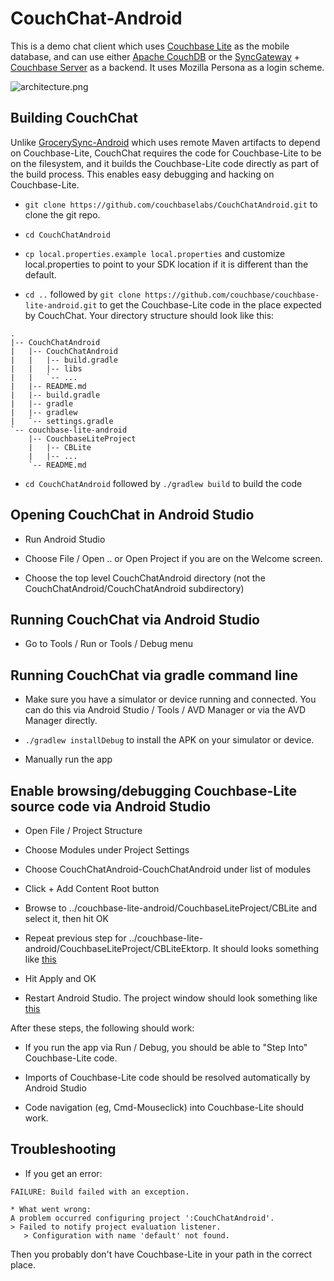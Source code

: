 # CouchChat-Android

This is a demo chat client which uses [Couchbase Lite](https://github.com/couchbase/couchbase-lite-android) as the mobile database, and can use either [Apache CouchDB](http://couchdb.apache.org/) or the [SyncGateway](https://github.com/couchbaselabs/sync_gateway) + [Couchbase Server](http://www.couchbase.com/couchbase-server/overview) as a backend.  It uses Mozilla Persona as a login scheme.

![architecture.png](http://cl.ly/image/3I1w402Y1B22/couchchat-architecture.png)

## Building CouchChat

Unlike [GrocerySync-Android](https://github.com/couchbaselabs/GrocerySync-Android) which uses remote Maven artifacts to depend on Couchbase-Lite, CouchChat requires the code for Couchbase-Lite to be on the filesystem, and it builds the Couchbase-Lite code directly as part of the build process.  This enables easy debugging and hacking on Couchbase-Lite.

* `git clone https://github.com/couchbaselabs/CouchChatAndroid.git` to clone the git repo.

* `cd CouchChatAndroid` 

* `cp local.properties.example local.properties` and customize local.properties to point to your SDK location if it is different than the default.

* `cd ..` followed by `git clone https://github.com/couchbase/couchbase-lite-android.git` to get the Couchbase-Lite code in the place expected by CouchChat.  Your directory structure should look like this:

```
.
|-- CouchChatAndroid
|   |-- CouchChatAndroid
|   |   |-- build.gradle
|   |   |-- libs
|   |   `-- ...
|   |-- README.md
|   |-- build.gradle
|   |-- gradle
|   |-- gradlew
|   `-- settings.gradle
`-- couchbase-lite-android
    |-- CouchbaseLiteProject
    |   |-- CBLite
    |   |-- ...
    `-- README.md
```

* `cd CouchChatAndroid` followed by `./gradlew build` to build the code

## Opening CouchChat in Android Studio

* Run Android Studio

* Choose File / Open .. or Open Project if you are on the Welcome screen.

* Choose the top level CouchChatAndroid directory (not the CouchChatAndroid/CouchChatAndroid subdirectory)

## Running CouchChat via Android Studio

* Go to Tools / Run or Tools / Debug menu

## Running CouchChat via gradle command line

* Make sure you have a simulator or device running and connected.  You can do this via Android Studio / Tools / AVD Manager or via the AVD Manager directly.

* `./gradlew installDebug` to install the APK on your simulator or device.

* Manually run the app

## Enable browsing/debugging Couchbase-Lite source code via Android Studio

* Open File / Project Structure

* Choose Modules under Project Settings

* Choose CouchChatAndroid-CouchChatAndroid under list of modules

* Click + Add Content Root button

* Browse to ../couchbase-lite-android/CouchbaseLiteProject/CBLite and select it, then hit OK

* Repeat previous step for ../couchbase-lite-android/CouchbaseLiteProject/CBLiteEktorp.  It should looks something like [this](http://cl.ly/image/1e2L2R0i0E14)


* Hit Apply and OK

* Restart Android Studio.  The project window should look something like [this](http://cl.ly/image/2S172z3C3e36)

After these steps, the following should work:

* If you run the app via Run / Debug, you should be able to "Step Into" Couchbase-Lite code.

* Imports of Couchbase-Lite code should be resolved automatically by Android Studio

* Code navigation (eg, Cmd-Mouseclick) into Couchbase-Lite should work.




## Troubleshooting

* If you get an error:

```
FAILURE: Build failed with an exception.

* What went wrong:
A problem occurred configuring project ':CouchChatAndroid'.
> Failed to notify project evaluation listener.
   > Configuration with name 'default' not found.
```

Then you probably don't have Couchbase-Lite in your path in the correct place.

